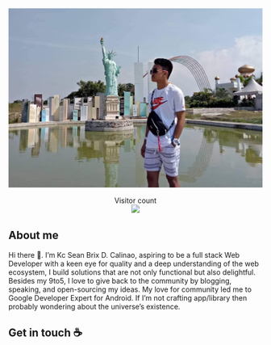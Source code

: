 <img src="https://raw.githubusercontent.com/Sean-Brix/Sean-Brix/master/resources/banners.jpg" alt="Hello world">

<p align="center"> 
  Visitor count<br>
  <img src="https://profile-counter.glitch.me/Sean-Brix/count.svg" />
</p>

## About me

Hi there 👋. I’m Kc Sean Brix D. Calinao, aspiring to be a full stack Web Developer with a keen eye for quality and a deep understanding of the web ecosystem, I build solutions that are not only functional but also delightful. Besides my 9to5, I love to give back to the community by blogging, speaking, and open-sourcing my ideas. My love for community led me to Google Developer Expert for Android. If I’m not crafting app/library then probably wondering about the universe’s existence.

## Get in touch :coffee:
